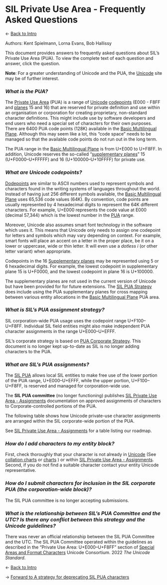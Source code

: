 # SIL Private Use Area - Frequently Asked Questions

<- [Back to Intro](https://github.com/silnrsi/silpua/) 

Authors: Kent Spielmann, Lorna Evans, Bob Hallissy

This document provides answers to frequently asked questions about SIL’s Private Use Area (PUA). To view the complete text of each question and answer, click the question.



**Note**:
For a greater understanding of Unicode and the PUA, the [Unicode](https://www.unicode.org/faq/) site may be of further interest.

### *What is the PUA?*

The [Private Use Area](https://scripts.sil.org/Glossary#pua) (PUA) is a range of [Unicode](https://scripts.sil.org/Glossary#unicode) [codepoints](https://scripts.sil.org/Glossary#codepoint) (E000 - F8FF and [planes](https://scripts.sil.org/Glossary#plane) 15 and 16) that are reserved for private definition and use within an organisation or corporation for creating proprietary, non-standard character definitions. This might include use by software developers and end users who need a special set of characters for their own purposes. There are 6400 PUA code points (128K) available in the [Basic Multilingual Plane](https://scripts.sil.org/Glossary#bmp). Although this may seem like a lot, this “code space” needs to be managed so that the available code points do not run out in the long term.

The PUA range in the [Basic Multilingual Plane](https://scripts.sil.org/Glossary#bmp) is from U+E000 to U+F8FF. In addition, Unicode reserves the so-called “[supplementary planes](https://scripts.sil.org/Glossary#supplement)” 15 (U+F0000–U+FFFFF) and 16 (U+100000–U+10FFFF) for private use.

### *What are Unicode codepoints?*

[Dodepoints](https://scripts.sil.org/Glossary#codepoint) are similar to ASCII numbers used to represent symbols and characters found in the writing systems of languages throughout the world. Instead of having just 256 different symbols available, the [Basic Multilingual Plane](https://scripts.sil.org/Glossary#bmp) uses 65,536 code values (64K). By convention, code points are usually represented by 4 hexadecimal digits to represent the 64K different characters. For example, U+E000 represents the code value at E000 (decimal 57,344) which is the lowest number in the [PUA](https://scripts.sil.org/Glossary#pua) range.

Moreover, Unicode also assumes smart font technology in the software which uses it. This means that Unicode only needs to assign one codepoint for letters and symbols which may vary depending on context. For example, smart fonts will place an accent on a letter in the proper place, be it on a lower or uppercase, wide or thin letter. It will even use a _dotless i_ (or other letter variant) when appropriate.

Codepoints in the 16 [Supplementary planes](https://scripts.sil.org/Glossary#supplement) may be represented using 5 or 6 hexadecimal digits. For example, the lowest codepoint in supplementary plane 15 is U+F0000, and the lowest codepoint in plane 16 is U+100000. 

The supplementary planes are not used in the current version of Unicode but have been provided for for future extensions. The [SIL PUA Strategy](https://scripts.sil.org/PUA_Corp) does include using the PUA supplementary planes for cross mapping between various entity allocations in the [Basic Multilingual Plane](https://scripts.sil.org/Glossary#bmp) PUA area. 


### *What is SIL’s PUA assignment strategy?*

SIL corporation-wide PUA usage uses the codepoint range U+F100–U+F8FF. Individual SIL field entities might also make independent PUA character assignments in the range U+E000–U+EFFF. 

SIL’s corporate strategy is based on [PUA Corporate Strategy](https://scripts.sil.org/PUA_Corp). This document is no longer kept up-to-date as SIL is no longer adding characters to the PUA.


### *What are SIL’s PUA assignments?*

The [SIL PUA](..\README.md) allows local SIL entities to make free use of the lower portion of the PUA range, U+E000–U+EFFF, while the upper portion, U+F100–U+F8FF, is reserved and managed for corporation-wide use.

The **SIL PUA committee** (no longer functioning) publishes [SIL Private Use Area - Assignments](pua-assignments.md) documentation on approved assignments of characters to Corporate-controlled portions of the PUA.

The following table shows how Unicode private-use character assignments are arranged within the SIL corporate-wide portion of the PUA.

See [SIL Private Use Area - Assignments](pua-assignments.md) for a table listing our roadmap.

### *How do I add characters to my entity block?*

First, check thoroughly that your character is not already in [Unicode](https://www.unicode.org) (See [collation charts](https://www.unicode.org/charts/collation/) or [charts](https://www.unicode.org/charts) ) or within [SIL Private Use Area - Assignments](pua-assignments.md).  Second, if you do not find a suitable character contact your entity Unicode representative. 

### *How do I submit characters for inclusion in the SIL corporate PUA (the corporation-wide block)?*

The SIL PUA committee is no longer accepting submissions.


### *What is the relationship between SIL’s PUA Committee and the UTC? Is there any conflict between this strategy and the Unicode guidelines?*

There was never an official relationship between the SIL PUA Committee and the UTC. The SIL PUA Committee operated within the guidelines as described in the “Private Use Area: U+E000–U+F8FF” section of [Special Areas and Format Characters](https://www.unicode.org/versions/latest/ch23.pdf#G19184) Unicode Consortium. 2022 _The Unicode Standard_.

<- [Back to Intro](https://github.com/silnrsi/silpua/) 

-> [Forward to A strategy for deprecating SIL PUA characters](pua-deprecation-strategy)

